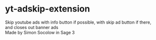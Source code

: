 # yt-adskip-extension
Skip youtube ads with info button if possible, with skip ad button if there, and closes out banner ads  
Made by Simon Socolow in Sage 3
